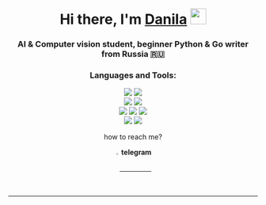 <h1 align="center">Hi there, I'm <a href="https://t.me/zotkindev" target="_blank">Danila</a> 
<img src="https://github.com/blackcater/blackcater/raw/main/images/Hi.gif" heigth='32' width='32'/></h1>
<h3 align="center">AI & Computer vision student, beginner Python & Go writer from Russia 🇷🇺</h3>

<div align="center"> 


<h3>Languages and Tools:</h3>
<a href="https://python.org"><img src="https://img.shields.io/badge/python-grey?style=for-the-badge&logo=python"/><a>
<img src="https://img.shields.io/badge/django-grey?style=for-the-badge&logo=django4"/>
<br>
<img src="https://img.shields.io/badge/pycharm-grey?style=for-the-badge&logo=pycharm"/>
<img src="https://img.shields.io/badge/vscode-grey?style=for-the-badge&logo=visualstudiocode"/>

<br>
<img src="https://img.shields.io/badge/git-grey?style=for-the-badge&logo=git"/>
<img src="https://img.shields.io/badge/github-grey?style=for-the-badge&logo=github"/>
<img src="https://img.shields.io/badge/docker-grey?style=for-the-badge&logo=docker"/>
<br>
<img src="https://img.shields.io/badge/mac%20os-grey?style=for-the-badge&logo=apple"/>
<img src="https://img.shields.io/badge/windows-grey?style=for-the-badge&logo=windows"/>
  
  <p>how to reach me?</p>
  <p><a  href="https://t.me/zotkindev"> <strong style="vertical-align: middle;"> <img src="https://upload.wikimedia.org/wikipedia/commons/thumb/8/83/Telegram_2019_Logo.svg/512px-Telegram_2019_Logo.svg.png" alt="tg" style="width:2%; margin-bottom: -5px;"> telegram </strong> </a></p>
  <hr noshade size="1">
